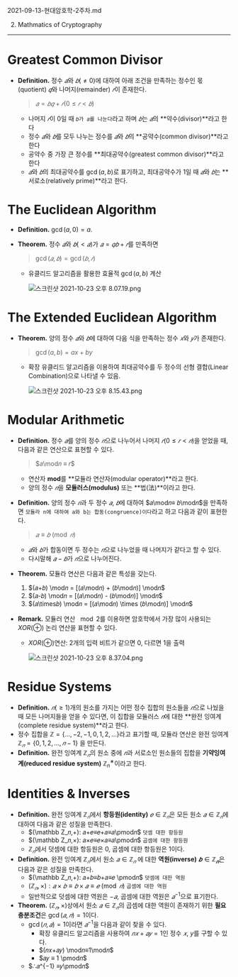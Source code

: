 2021-09-13-현대암호학-2주차.md

2. Mathmatics of Cryptography

---

# Greatest Common Divisor

- **Definition.** 정수 $𝑎$와 $𝑏(\neq0)$에 대하여 아래 조건을 만족하는 정수인 몫(quotient) $𝑞$와 나머지(remainder) $𝑟$이 존재한다.
    
    > $𝑎=𝑏𝑞+𝑟 (0≤𝑟<𝑏)$
    > 
    - 나머지 $𝑟$이 $0$일 때 `𝑏가 𝑎를 나눈다`라고 하며 $𝑏$는 $𝑎$의 **약수(divisor)**라고 한다
    - 정수 $𝑎$와 $𝑏$를 모두 나누는 정수를 $𝑎$와 $𝑏$의 **공약수(common divisor)**라고 한다
    - 공약수 중 가장 큰 정수를 **최대공약수(greatest common divisor)**라고 한다
    - $𝑎$와 $𝑏$의 최대공약수를 $\gcd(a,b)$로 표기하고, 최대공약수가 $1$일 때 $𝑎$와 $𝑏$는 **서로소(relatively prime)**라고 한다.

# The Euclidean Algorithm

- **Definition.** $\gcd(a,0) = a$.
- **Theorem.** 정수 $𝑎$와 $𝑏(<𝑎)$가 $𝑎=𝑞𝑏+𝑟$를 만족하면
    
    > $\gcd (𝑎,𝑏) =\gcd (𝑏,𝑟)$
    > 
    - 유클리드 알고리즘을 활용한 효율적 $\gcd(a,b)$ 계산
        
        ![스크린샷 2021-10-23 오후 8.07.19.png](https://s3.us-west-2.amazonaws.com/secure.notion-static.com/4f540a97-47c5-47bc-b1f2-bcba5fdf6d7c/%E1%84%89%E1%85%B3%E1%84%8F%E1%85%B3%E1%84%85%E1%85%B5%E1%86%AB%E1%84%89%E1%85%A3%E1%86%BA_2021-10-23_%E1%84%8B%E1%85%A9%E1%84%92%E1%85%AE_8.07.19.png?X-Amz-Algorithm=AWS4-HMAC-SHA256&X-Amz-Credential=AKIAT73L2G45O3KS52Y5%2F20211023%2Fus-west-2%2Fs3%2Faws4_request&X-Amz-Date=20211023T142813Z&X-Amz-Expires=86400&X-Amz-Signature=39ae9018ec3c2f9c6f12314048a67c0e95098dae1b09aa729eac4d7f9ad7baab&X-Amz-SignedHeaders=host&response-content-disposition=filename%20%3D%22%25E1%2584%2589%25E1%2585%25B3%25E1%2584%258F%25E1%2585%25B3%25E1%2584%2585%25E1%2585%25B5%25E1%2586%25AB%25E1%2584%2589%25E1%2585%25A3%25E1%2586%25BA%25202021-10-23%2520%25E1%2584%258B%25E1%2585%25A9%25E1%2584%2592%25E1%2585%25AE%25208.07.19.png%22)
        

# **The Extended Euclidean Algorithm**

- **Theorem.** 양의 정수 $𝑎$와 $𝑏$에 대하여 다음 식을 만족하는 정수 $𝑥$와 $𝑦$가 존재한다.
    
    > $\gcd(a, b) = ax + by$
    > 
    - 확장 유클리드 알고리즘을 이용하여 최대공약수를 두 정수의 선형 결합(Linear Combination)으로 나타낼 수 있음.
        
        ![스크린샷 2021-10-23 오후 8.15.43.png](https://s3.us-west-2.amazonaws.com/secure.notion-static.com/f8483ce0-e840-483b-86af-fe237626bed5/%E1%84%89%E1%85%B3%E1%84%8F%E1%85%B3%E1%84%85%E1%85%B5%E1%86%AB%E1%84%89%E1%85%A3%E1%86%BA_2021-10-23_%E1%84%8B%E1%85%A9%E1%84%92%E1%85%AE_8.15.43.png?X-Amz-Algorithm=AWS4-HMAC-SHA256&X-Amz-Credential=AKIAT73L2G45O3KS52Y5%2F20211023%2Fus-west-2%2Fs3%2Faws4_request&X-Amz-Date=20211023T142826Z&X-Amz-Expires=86400&X-Amz-Signature=f11526e61ed8e33c6be32cd0018f9e3f08f3cc37b24120a01342422b2c500a86&X-Amz-SignedHeaders=host&response-content-disposition=filename%20%3D%22%25E1%2584%2589%25E1%2585%25B3%25E1%2584%258F%25E1%2585%25B3%25E1%2584%2585%25E1%2585%25B5%25E1%2586%25AB%25E1%2584%2589%25E1%2585%25A3%25E1%2586%25BA%25202021-10-23%2520%25E1%2584%258B%25E1%2585%25A9%25E1%2584%2592%25E1%2585%25AE%25208.15.43.png%22)
        

# **Modular Arithmetic**

- **Definition.** 정수 $𝑎$를 양의 정수 $𝑛$으로 나누어서 나머지 $𝑟(0≤𝑟<𝑛)$을 얻었을 때, 다음과 같은 연산으로 표현할 수 있다.
    
    > $𝑎\mod𝑛 ≡ 𝑟$
    > 
    - 연산자 **mod**를 **모듈라 연산자(modular operator)**라고 한다.
    - 양의 정수 $𝑛$을 **모듈러스(modulus)** 또는 **법(法)**이라고 한다.
- **Definition.** 양의 정수 $𝑛$과 두 정수 $𝑎$, $𝑏$에 대하여 $𝑎\mod𝑛≡ 𝑏\mod𝑛$을 만족하면 `모듈라 n에 대하여 a와 b는 합동(congruence)이다`라고 하고 다음과 같이 표현한다.
    
    > $𝑎 ≡ 𝑏 \pmod 𝑛$
    > 
    - $𝑎$와 $𝑏$가 합동이면 두 정수는 $𝑛$으로 나누었을 때 나머지가 같다고 할 수 있다.
    - 다시말해 $𝑎−𝑏$가 $𝑛$으로 나누어진다.
- **Theorem.** 모듈라 연산은 다음과 같은 특성을 갖는다.
    1. $(𝑎+𝑏) \mod𝑛 = [(𝑎\mod𝑛) + (𝑏\mod𝑛)] \mod𝑛$
    2. $(𝑎-𝑏) \mod𝑛 = [(𝑎\mod𝑛) - (𝑏\mod𝑛)] \mod𝑛$
    3. $(𝑎\times𝑏) \mod𝑛 = [(𝑎\mod𝑛) \times (𝑏\mod𝑛)] \mod𝑛$
- **Remark.** 모듈러 연산 $\mod 2$를 이용하면 암호학에서 가장 많이 사용되는
$XOR(\oplus)$ 논리 연산을 표현할 수 있다.
    - $XOR(⊕)$연산: 2개의 입력 비트가 같으면 $0$, 다르면 $1$을 출력
        
        ![스크린샷 2021-10-23 오후 8.37.04.png](https://s3.us-west-2.amazonaws.com/secure.notion-static.com/7aa812a3-2ad6-401d-80c2-485c600f07ec/%E1%84%89%E1%85%B3%E1%84%8F%E1%85%B3%E1%84%85%E1%85%B5%E1%86%AB%E1%84%89%E1%85%A3%E1%86%BA_2021-10-23_%E1%84%8B%E1%85%A9%E1%84%92%E1%85%AE_8.37.04.png?X-Amz-Algorithm=AWS4-HMAC-SHA256&X-Amz-Credential=AKIAT73L2G45O3KS52Y5%2F20211023%2Fus-west-2%2Fs3%2Faws4_request&X-Amz-Date=20211023T142843Z&X-Amz-Expires=86400&X-Amz-Signature=941bcb040173965995b9a5c523a0fb5f264b0e9afcf7467e1c78a4f4dc74f087&X-Amz-SignedHeaders=host&response-content-disposition=filename%20%3D%22%25E1%2584%2589%25E1%2585%25B3%25E1%2584%258F%25E1%2585%25B3%25E1%2584%2585%25E1%2585%25B5%25E1%2586%25AB%25E1%2584%2589%25E1%2585%25A3%25E1%2586%25BA%25202021-10-23%2520%25E1%2584%258B%25E1%2585%25A9%25E1%2584%2592%25E1%2585%25AE%25208.37.04.png%22)
        

# Residue Systems

- **Definition.** $𝑛(≥ 1)$개의 원소를 가지는 어떤 정수 집합의 원소들을 $𝑛$으로 나눴을 때 모든 나머지들을 얻을 수 있다면, 이 집합을 모듈러스 $𝑛$에 대한 **완전 잉여계(complete residue system)**라고 한다.
- 정수 집합을 $\mathbb Z = \{...,−2,−1,0,1,2,... \}$라고 표기할 때, 
모듈라 연산은 완전 잉여계 $\mathbb Z_𝑛 = \{0,1,2,...,𝑛−1\}$ 을 만든다.
- **Definition.** 완전 잉여계 $\mathbb Z_𝑛$의 원소 중에 $𝑛$과 서로소인 원소들의 집합을 **기약잉여계(reduced residue system)** $\mathbb Z^∗_n$이라고 한다.

# Identities & Inverses

- **Definition.** 완전 잉여계 $\mathbb Z_𝑛$에서 **항등원(identity)** $𝑒 ∈ \mathbb Z_𝑛$은 모든 원소 $𝑎 ∈ \mathbb Z_𝑛$에 대하여 다음과 같은 성질을 만족한다.
    - $(\mathbb Z_𝑛,+): 𝑎+𝑒≡𝑒+𝑎≡𝑎\pmod𝑛$ `덧셈 대한 항등원`
    - $(\mathbb Z_𝑛,×): 𝑎×𝑒≡𝑒×𝑎≡𝑎\pmod𝑛$ `곱셈에 대한 항등원`
    - $\mathbb Z_𝑛$에서 덧셈에 대한 항등원은 $0$, 곱셈에 대한 항등원은 $1$이다.
- **Definition.** 완전 잉여계 $\mathbb Z_𝑛$에서 원소 $𝑎 ∈ \mathbb Z_𝑛$ 에 대한 **역원(inverse)** $𝒃 ∈ \mathbb Z_𝒏$은 다음과 같은 성질을 만족한다.
    - $(\mathbb Z_𝑛,+): 𝑎+𝑏≡𝑏+𝑎≡𝑒 \pmod𝑛$ `덧셈에 대한 역원`
    - $(\mathbb Z_𝑛,×): 𝑎×𝑏≡𝑏×𝑎≡𝑒\pmod 𝑛$ `곱셈에 대한 역원`
    - 일반적으로 덧셈에 대한 역원은 $−𝑎$, 곱셈에 대한 역원은 $𝑎^{−1}$으로 표기한다.
- **Theorem.** $(\mathbb Z_𝑛,×)$상에서 원소 $𝑎 ∈ \mathbb Z_𝑛$의 곱셈에 대한 역원이 존재하기 위한 **필요충분조건**은 $\gcd(𝑎, 𝑛)= 1$이다.
    - $\gcd(𝑛,𝑎) =1$이라면 $𝑎^{−1}$을 다음과 같이 찾을 수 있다.
        - 확장 유클리드 알고리즘을 사용하여 $𝑛𝑥+𝑎𝑦=1$인 정수 $𝑥$, $y$를 구할 수 있다.
        - $(𝑛𝑥+𝑎𝑦) \mod𝑛≡1\mod𝑛$
        - $𝑎𝑦 ≡ 1 \pmod𝑛$
    - $∴𝑎^{−1} ≡𝑦\pmod𝑛$